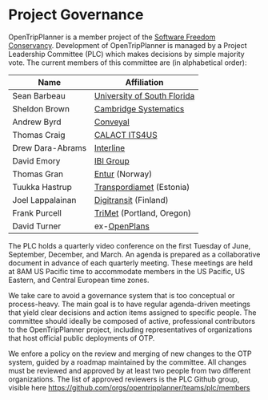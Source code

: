 # Project Governance

OpenTripPlanner is a member project of
the [Software Freedom Conservancy](https://sfconservancy.org/members/current/). Development of
OpenTripPlanner is managed by a Project Leadership Committee (PLC) which makes decisions by simple
majority vote. The current members of this committee are (in alphabetical order):

| Name              | Affiliation                                                  |
|-------------------|--------------------------------------------------------------|
| Sean Barbeau      | [University of South Florida](https://www.cutr.usf.edu/)     |
| Sheldon Brown     | [Cambridge Systematics](https://camsys.com/)                 |
| Andrew Byrd       | [Conveyal](http://conveyal.com)                              |
| Thomas Craig      | [CALACT ITS4US](https://calact.org/programs/its4us/)         |
| Drew Dara-Abrams  | [Interline](http://www.interline.io)                         |
| David Emory       | [IBI Group](https://www.ibigroup.com/)                       |
| Thomas Gran       | [Entur](https://entur.no/) (Norway)                          |
| Tuukka Hastrup    | [Transpordiamet](https://www.transpordiamet.ee/en) (Estonia) |
| Joel Lappalainan  | [Digitransit](https://digitransit.fi/) (Finland)             |
| Frank Purcell     | [TriMet](https://trimet.org/) (Portland, Oregon)             |
| David Turner      | ex-[OpenPlans](https://www.openplans.org/)                   |

The PLC holds a quarterly video conference on the first Tuesday of June, September, December, and
March. An agenda is prepared as a collaborative document in advance of each quarterly meeting. These
meetings are held at 8AM US Pacific time to accommodate members in the US Pacific, US Eastern, and
Central European time zones.

We take care to avoid a governance system that is too conceptual or process-heavy. The main goal is
to have regular agenda-driven meetings that yield clear decisions and action items assigned to
specific people. The committee should ideally be composed of active, professional contributors to
the OpenTripPlanner project, including representatives of organizations that host official public
deployments of OTP.

We enfore a policy on the review and merging of new changes to the OTP system, guided by a roadmap
maintained by the committee. All changes must be reviewed and approved by at least two people from
two different organizations. The list of approved reviewers is the PLC Github group, visible
here https://github.com/orgs/opentripplanner/teams/plc/members

